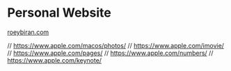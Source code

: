 # Personal Website

[roeybiran.com](https://roeybiran.com)

// <https://www.apple.com/macos/photos/>
// <https://www.apple.com/imovie/>
// <https://www.apple.com/pages/>
// <https://www.apple.com/numbers/>
// <https://www.apple.com/keynote/>
